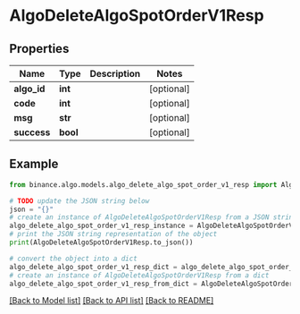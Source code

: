 # AlgoDeleteAlgoSpotOrderV1Resp


## Properties

Name | Type | Description | Notes
------------ | ------------- | ------------- | -------------
**algo_id** | **int** |  | [optional] 
**code** | **int** |  | [optional] 
**msg** | **str** |  | [optional] 
**success** | **bool** |  | [optional] 

## Example

```python
from binance.algo.models.algo_delete_algo_spot_order_v1_resp import AlgoDeleteAlgoSpotOrderV1Resp

# TODO update the JSON string below
json = "{}"
# create an instance of AlgoDeleteAlgoSpotOrderV1Resp from a JSON string
algo_delete_algo_spot_order_v1_resp_instance = AlgoDeleteAlgoSpotOrderV1Resp.from_json(json)
# print the JSON string representation of the object
print(AlgoDeleteAlgoSpotOrderV1Resp.to_json())

# convert the object into a dict
algo_delete_algo_spot_order_v1_resp_dict = algo_delete_algo_spot_order_v1_resp_instance.to_dict()
# create an instance of AlgoDeleteAlgoSpotOrderV1Resp from a dict
algo_delete_algo_spot_order_v1_resp_from_dict = AlgoDeleteAlgoSpotOrderV1Resp.from_dict(algo_delete_algo_spot_order_v1_resp_dict)
```
[[Back to Model list]](../README.md#documentation-for-models) [[Back to API list]](../README.md#documentation-for-api-endpoints) [[Back to README]](../README.md)


